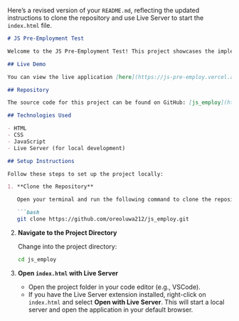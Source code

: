 Here’s a revised version of your `README.md`, reflecting the updated instructions to clone the repository and use Live Server to start the `index.html` file.

```markdown
# JS Pre-Employment Test

Welcome to the JS Pre-Employment Test! This project showcases the implementation of a web application that allows users to manage job listings and applications.

## Live Demo

You can view the live application [here](https://js-pre-employ.vercel.app).

## Repository

The source code for this project can be found on GitHub: [js_employ](https://github.com/oreoluwa212/js_employ).

## Technologies Used

- HTML
- CSS
- JavaScript
- Live Server (for local development)

## Setup Instructions

Follow these steps to set up the project locally:

1. **Clone the Repository**

   Open your terminal and run the following command to clone the repository:

   ```bash
   git clone https://github.com/oreoluwa212/js_employ.git
   ```

2. **Navigate to the Project Directory**

   Change into the project directory:

   ```bash
   cd js_employ
   ```

3. **Open `index.html` with Live Server**

   - Open the project folder in your code editor (e.g., VSCode).
   - If you have the Live Server extension installed, right-click on `index.html` and select **Open with Live Server**. This will start a local server and open the application in your default browser.
